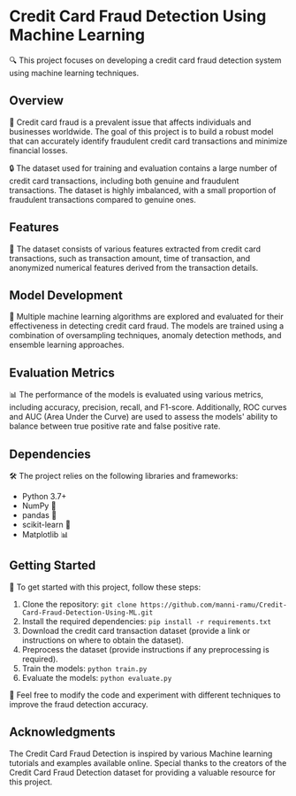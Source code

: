 # Credit Card Fraud Detection Using Machine Learning

🔍 This project focuses on developing a credit card fraud detection system using machine learning techniques.

## Overview

📝 Credit card fraud is a prevalent issue that affects individuals and businesses worldwide. The goal of this project is to build a robust model that can accurately identify fraudulent credit card transactions and minimize financial losses.

🔒 The dataset used for training and evaluation contains a large number of credit card transactions, including both genuine and fraudulent transactions. The dataset is highly imbalanced, with a small proportion of fraudulent transactions compared to genuine ones.

## Features

🔢 The dataset consists of various features extracted from credit card transactions, such as transaction amount, time of transaction, and anonymized numerical features derived from the transaction details.

## Model Development

🔧 Multiple machine learning algorithms are explored and evaluated for their effectiveness in detecting credit card fraud. The models are trained using a combination of oversampling techniques, anomaly detection methods, and ensemble learning approaches.

## Evaluation Metrics

📊 The performance of the models is evaluated using various metrics, including accuracy, precision, recall, and F1-score. Additionally, ROC curves and AUC (Area Under the Curve) are used to assess the models' ability to balance between true positive rate and false positive rate.

## Dependencies

🛠️ The project relies on the following libraries and frameworks:

- Python 3.7+
- NumPy 🧮
- pandas 🐼
- scikit-learn 🧪
- Matplotlib 📊

## Getting Started

🚀 To get started with this project, follow these steps:

1. Clone the repository: `git clone https://github.com/manni-ramu/Credit-Card-Fraud-Detection-Using-ML.git`
2. Install the required dependencies: `pip install -r requirements.txt`
3. Download the credit card transaction dataset (provide a link or instructions on where to obtain the dataset).
4. Preprocess the dataset (provide instructions if any preprocessing is required).
5. Train the models: `python train.py`
6. Evaluate the models: `python evaluate.py`

📝 Feel free to modify the code and experiment with different techniques to improve the fraud detection accuracy.

## Acknowledgments

The Credit Card Fraud Detection is inspired by various Machine learning tutorials and examples available online. Special thanks to the creators of the Credit Card Fraud Detection dataset for providing a valuable resource for this project.
